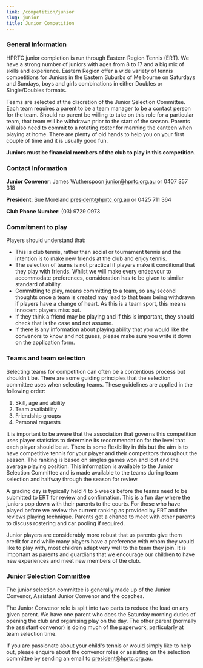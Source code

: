 ```yaml
---
link: /competition/junior
slug: junior
title: Junior Competition
---
```


### General Information

HPRTC junior completion is run through Eastern Region Tennis (ERT). We have a strong number of juniors with ages from 8 to 17 and a big mix of skills and experience. Eastern Region offer a wide variety of tennis competitions for Juniors in the Eastern Suburbs of Melbourne on Saturdays and Sundays, boys and girls combinations in either Doubles or Single/Doubles formats.

Teams are selected at the discretion of the Junior Selection Committee. Each team requires a parent to be a team manager to be a contact person for the team. Should no parent be willing to take on this role for a particular team, that team will be withdrawn prior to the start of the season. Parents will also need to commit to a rotating roster for manning the canteen when playing at home. There are plenty of old hands to help you on your first couple of time and it is usually good fun.

**Juniors must be financial members of the club to play in this competition**.

### Contact Information

**Junior Convener**: James Wutherspoon
[junior@hprtc.org.au](mailto:junior@hprtc.org.au) or 0407 357 318

**President**: Sue Moreland
[president@hprtc.org.au](mailto:president@hprtc.org.au) or 0425 711 364

**Club Phone Number**: (03) 9729 0973

### Commitment to play

Players should understand that:

  * This is club tennis, rather than social or tournament tennis and the intention is to make new friends at the club and enjoy tennis.
  * The selection of teams is not practical if players make it conditional that they play with friends. Whilst we will make every endeavour to accommodate preferences, consideration has to be given to similar standard of ability.
  * Committing to play, means committing to a team, so any second thoughts once a team is created may lead to that team being withdrawn if players have a change of heart. As this is a team sport, this means innocent players miss out.
  * If they think a friend may be playing and if this is important, they should check that is the case and not assume.
  * If there is any information about playing ability that you would like the convenors to know and not guess, please make sure you write it down on the application form.

### Teams and team selection

Selecting teams for competition can often be a contentious process but shouldn't be. There are some guiding principles that the selection committee uses when selecting teams. These guidelines are applied in the following order:

  1. Skill, age and ability
  2. Team availability
  3. Friendship groups
  4. Personal requests

It is important to be aware that the association that governs this competition uses player statistics to determine its recommendation for the level that each player should be at. There is some flexibility in this but the aim is to have competitive tennis for your player and their competitors throughout the season. The ranking is based on singles games won and lost and the average playing position. This information is available to the Junior Selection Committee and is made available to the teams during team selection and halfway through the season for review.

A grading day is typically held 4 to 5 weeks before the teams need to be submitted to ERT for review and confirmation. This is a fun day where the juniors pop down with their parents to the courts. For those who have played before we review the current ranking as provided by ERT and the reviews playing technique. Parents get a chance to meet with other parents to discuss rostering and car pooling if required.

Junior players are considerably more robust that us parents give them credit for and while many players have a preference with whom they would like to play with, most children adapt very well to the team they join. It is important as parents and guardians that we encourage our children to have new experiences and meet new members of the club.

### Junior Selection Committee

The junior selection committee is generally made up of the Junior Convenor, Assistant Junior Convenor and the coaches.

The Junior Convenor role is split into two parts to reduce the load on any given parent. We have one parent who does the Saturday morning duties of opening the club and organising play on the day. The other parent (normally the assistant convenor) is doing much of the paperwork, particularly at team selection time.

If you are passionate about your child's tennis or would simply like to help out, please enquire about the convenor roles or assisting on the selection committee by sending an email to [president@hprtc.org.au](mailto:president@hprtc.org.au).
